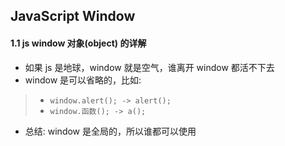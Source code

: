 ## JavaScript Window

#### 1.1 js window 对象(object) 的详解
+ 如果 js 是地球，window 就是空气，谁离开 window 都活不下去
+ window 是可以省略的，比如:
> + ``` window.alert(); -> alert(); ```
> + ``` window.函数(); -> a(); ```
+ 总结: window 是全局的，所以谁都可以使用

#### 
